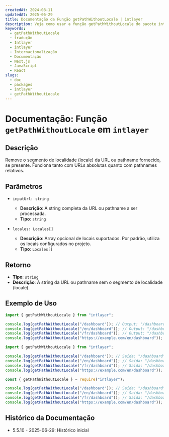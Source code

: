 ```yaml
---
createdAt: 2024-08-11
updatedAt: 2025-06-29
title: Documentação da Função getPathWithoutLocale | intlayer
description: Veja como usar a função getPathWithoutLocale do pacote intlayer
keywords:
  - getPathWithoutLocale
  - tradução
  - Intlayer
  - intlayer
  - Internacionalização
  - Documentação
  - Next.js
  - JavaScript
  - React
slugs:
  - doc
  - packages
  - intlayer
  - getPathWithoutLocale
---
```


# Documentação: Função `getPathWithoutLocale` em `intlayer`

## Descrição

Remove o segmento de localidade (locale) da URL ou pathname fornecido, se presente. Funciona tanto com URLs absolutas quanto com pathnames relativos.

## Parâmetros

- `inputUrl: string`

  - **Descrição**: A string completa da URL ou pathname a ser processada.
  - **Tipo**: `string`

- `locales: Locales[]`
  - **Descrição**: Array opcional de locais suportados. Por padrão, utiliza os locais configurados no projeto.
  - **Tipo**: `Locales[]`

## Retorno

- **Tipo**: `string`
- **Descrição**: A string da URL ou pathname sem o segmento de localidade (locale).

## Exemplo de Uso

```typescript codeFormat="typescript"
import { getPathWithoutLocale } from "intlayer";

console.log(getPathWithoutLocale("/dashboard")); // Output: "/dashboard"
console.log(getPathWithoutLocale("/en/dashboard")); // Output: "/dashboard"
console.log(getPathWithoutLocale("/fr/dashboard")); // Output: "/dashboard"
console.log(getPathWithoutLocale("https://example.com/en/dashboard")); // Saída: "https://example.com/dashboard"
```

```javascript codeFormat="esm"
import { getPathWithoutLocale } from "intlayer";

console.log(getPathWithoutLocale("/dashboard")); // Saída: "/dashboard"
console.log(getPathWithoutLocale("/en/dashboard")); // Saída: "/dashboard"
console.log(getPathWithoutLocale("/fr/dashboard")); // Saída: "/dashboard"
console.log(getPathWithoutLocale("https://example.com/en/dashboard")); // Saída: "https://example.com/dashboard"
```

```javascript codeFormat="commonjs"
const { getPathWithoutLocale } = require("intlayer");

console.log(getPathWithoutLocale("/dashboard")); // Saída: "/dashboard"
console.log(getPathWithoutLocale("/en/dashboard")); // Saída: "/dashboard"
console.log(getPathWithoutLocale("/fr/dashboard")); // Saída: "/dashboard"
console.log(getPathWithoutLocale("https://example.com/en/dashboard")); // Saída: "https://example.com/dashboard"
```

## Histórico da Documentação

- 5.5.10 - 2025-06-29: Histórico inicial
